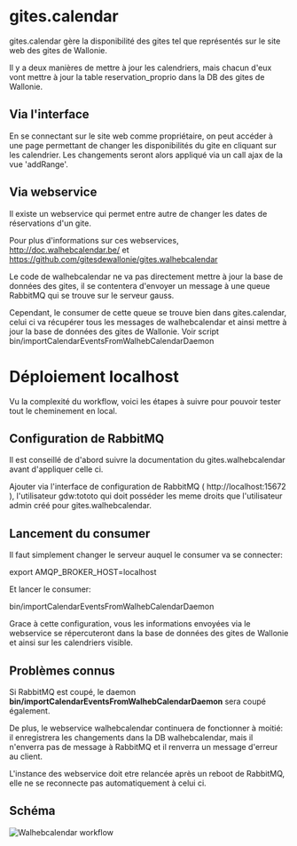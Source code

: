 gites.calendar
==============

gites.calendar gère la disponibilité des gites tel que représentés sur le site web des gites de Wallonie.

Il y a deux manières de mettre à jour les calendriers, mais chacun d'eux vont mettre à jour la table reservation_proprio dans la DB des gites de Wallonie.


Via l'interface
---------------

En se connectant sur le site web comme propriétaire, on peut accéder à une page permettant de changer les disponibilités du gite en cliquant sur les calendrier. Les changements seront alors appliqué via un call ajax de la vue 'addRange'.


Via webservice
--------------

Il existe un webservice qui permet entre autre de changer les dates de réservations d'un gite.

Pour plus d'informations sur ces webservices, http://doc.walhebcalendar.be/ et https://github.com/gitesdewallonie/gites.walhebcalendar

Le code de walhebcalendar ne va pas directement mettre à jour la base de données des gites, il se contentera d'envoyer un message à une queue RabbitMQ qui se trouve sur le serveur gauss.

Cependant, le consumer de cette queue se trouve bien dans gites.calendar, celui ci va récupérer tous les messages de walhebcalendar et ainsi mettre à jour la base de données des gites de Wallonie. Voir script bin/importCalendarEventsFromWalhebCalendarDaemon


Déploiement localhost
=====================

Vu la complexité du workflow, voici les étapes à suivre pour pouvoir tester tout le cheminement en local.


Configuration de RabbitMQ
-------------------------

Il est conseillé de d'abord suivre la documentation du gites.walhebcalendar avant d'appliquer celle ci.

Ajouter via l'interface de configuration de RabbitMQ ( http://localhost:15672 ), l'utilisateur gdw:tototo qui doit posséder les meme droits que l'utilisateur admin créé pour gites.walhebcalendar.


Lancement du consumer
---------------------

Il faut simplement changer le serveur auquel le consumer va se connecter:

export AMQP_BROKER_HOST=localhost

Et lancer le consumer:

bin/importCalendarEventsFromWalhebCalendarDaemon

Grace à cette configuration, vous les informations envoyées via le webservice se répercuteront dans la base de données des gites de Wallonie et ainsi sur les calendriers visible.


Problèmes connus
----------------

Si RabbitMQ est coupé, le daemon **bin/importCalendarEventsFromWalhebCalendarDaemon** sera coupé également.

De plus, le webservice walhebcalendar continuera de fonctionner à moitié: il enregistrera les changements dans la DB walhebcalendar, mais il n'enverra pas de message à RabbitMQ et il renverra un message d'erreur au client.

L'instance des webservice doit etre relancée après un reboot de RabbitMQ, elle ne se reconnecte pas automatiquement à celui ci.


Schéma
------

![Walhebcalendar workflow](https://www.lucidchart.com/publicSegments/view/55706155-0af0-4db6-9278-59a90a0050c0/image.png)
